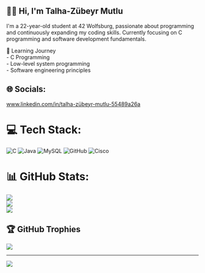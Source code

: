 ## 🧑‍💻 Hi, I'm Talha-Zübeyr Mutlu
I'm a 22-year-old student at 42 Wolfsburg, passionate about programming and continuously expanding my coding skills. Currently focusing on C programming and software development fundamentals.

🌱 Learning Journey<br>- C Programming<br>- Low-level system programming<br>- Software engineering principles


## 🌐 Socials:
www.linkedin.com/in/talha-zübeyr-mutlu-55489a26a 

# 💻 Tech Stack:
![C](https://img.shields.io/badge/c-%2300599C.svg?style=for-the-badge&logo=c&logoColor=white) ![Java](https://img.shields.io/badge/java-%23ED8B00.svg?style=for-the-badge&logo=openjdk&logoColor=white) ![MySQL](https://img.shields.io/badge/mysql-4479A1.svg?style=for-the-badge&logo=mysql&logoColor=white) ![GitHub](https://img.shields.io/badge/github-%23121011.svg?style=for-the-badge&logo=github&logoColor=white) ![Cisco](https://img.shields.io/badge/cisco-%23049fd9.svg?style=for-the-badge&logo=cisco&logoColor=black)
# 📊 GitHub Stats:
![](https://github-readme-stats.vercel.app/api?username=talaykajungle&theme=dark&hide_border=false&include_all_commits=false&count_private=false)<br/>
![](https://github-readme-streak-stats.herokuapp.com/?user=talaykajungle&theme=dark&hide_border=false)<br/>
![](https://github-readme-stats.vercel.app/api/top-langs/?username=talaykajungle&theme=dark&hide_border=false&include_all_commits=false&count_private=false&layout=compact)

## 🏆 GitHub Trophies
![](https://github-profile-trophy.vercel.app/?username=talaykajungle&theme=radical&no-frame=false&no-bg=true&margin-w=4)

---
[![](https://visitcount.itsvg.in/api?id=talaykajungle&icon=0&color=0)](https://visitcount.itsvg.in)

<!-- Proudly created with GPRM ( https://gprm.itsvg.in ) -->
